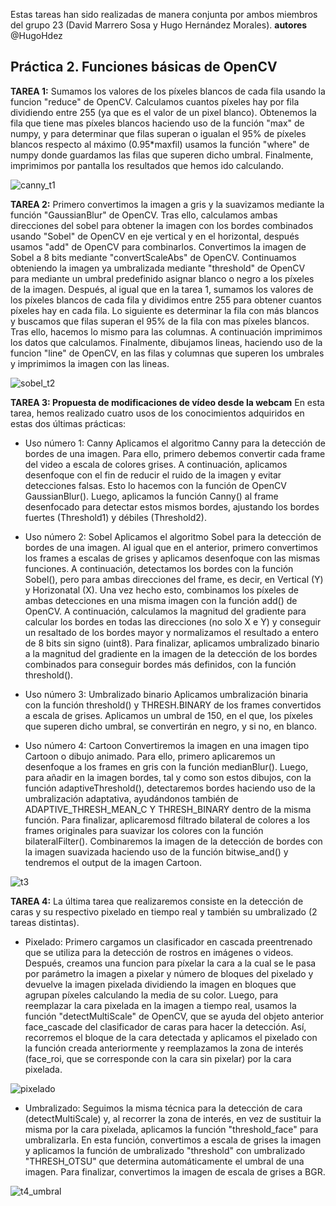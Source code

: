 Estas tareas han sido realizadas de manera conjunta por ambos miembros del grupo 23 (David Marrero Sosa y Hugo Hernández Morales).
**autores** @HugoHdez

## Práctica 2. Funciones básicas de OpenCV

**TAREA 1:** Sumamos los valores de los píxeles blancos de cada fila usando la funcion "reduce" de OpenCV. Calculamos cuantos píxeles hay por fila dividiendo entre 255 (ya que es el valor de un pixel blanco). Obtenemos la fila que tiene mas píxeles blancos haciendo uso de la función "max" de numpy, y para determinar que filas superan o igualan el 95% de píxeles blancos respecto al máximo (0.95*maxfil) usamos la función "where" de numpy donde guardamos las filas que superen dicho umbral. Finalmente, imprimimos por pantalla los resultados que hemos ido calculando.

![canny_t1](https://github.com/user-attachments/assets/0322e3c4-f6a2-4625-b8f3-b0f9e9bed099)

**TAREA 2:** Primero convertimos la imagen a gris y la suavizamos mediante la función "GaussianBlur" de OpenCV. Tras ello, calculamos ambas direcciones del sobel para obtener la imagen con los bordes combinados usando "Sobel" de OpenCV en eje vertical y en el horizontal, después usamos "add" de OpenCV para combinarlos. Convertimos la imagen de Sobel a 8 bits mediante "convertScaleAbs" de OpenCV. Continuamos obteniendo la imagen ya umbralizada mediante "threshold" de OpenCV para mediante un umbral predefinido asignar blanco o negro a los píxeles de la imagen. Después, al igual que en la tarea 1, sumamos los valores de los píxeles blancos de cada fila y dividimos entre 255 para obtener cuantos píxeles hay en cada fila. Lo siguiente es determinar la fila con más blancos y buscamos que filas superan el 95% de la fila con mas píxeles blancos. Tras ello, hacemos lo mismo para las columnas. A continuación imprimimos los datos que calculamos. Finalmente, dibujamos lineas, haciendo uso de la funcion "line" de OpenCV, en las filas y columnas que superen los umbrales y imprimimos la imagen con las lineas.

![sobel_t2](https://github.com/user-attachments/assets/33141379-16da-4f70-bc7b-a8d08f0dcee9)

**TAREA 3: Propuesta de modificaciones de vídeo desde la webcam** En esta tarea, hemos realizado cuatro usos de los conocimientos adquiridos en estas dos últimas prácticas:
- Uso número 1: Canny
    Aplicamos el algoritmo Canny para la detección de bordes de una imagen. Para ello, primero debemos convertir cada frame del video a escala de colores grises. A continuación, aplicamos desenfoque con el fin de reducir el ruido de la imagen y evitar detecciones falsas. Esto lo hacemos con la función de OpenCV GaussianBlur(). Luego, aplicamos la función Canny() al frame desenfocado para detectar estos mismos bordes, ajustando los bordes fuertes (Threshold1) y débiles (Threshold2). 

- Uso número 2: Sobel
    Aplicamos el algoritmo Sobel para la detección de bordes de una imagen. Al igual que en el anterior, primero convertimos los frames a escalas de grises y aplicamos desenfoque con las mismas funciones. A continuación, detectamos los bordes con la función Sobel(), pero para ambas direcciones del frame, es decir, en Vertical (Y) y Horizonatal (X). Una vez hecho esto, combinamos los píxeles de ambas detecciones en una misma imagen con la función add() de OpenCV. A continuación, calculamos la magnitud del gradiente para calcular los bordes en todas las direcciones (no solo X e Y) y conseguir un resaltado de los bordes mayor y normalizamos el resultado a entero de 8 bits sin signo (uint8). Para finalizar, aplicamos umbralizado binario a la magnitud del gradiente en la imagen de la detección de los bordes combinados para conseguir bordes más definidos, con la función threshold().

- Uso número 3: Umbralizado binario
    Aplicamos umbralización binaria con la función threshold() y THRESH.BINARY de los frames convertidos a escala de grises. Aplicamos un umbral de 150, en el que, los píxeles que superen dicho umbral, se convertirán en negro, y si no, en blanco.

- Uso número 4: Cartoon
    Convertiremos la imagen en una imagen tipo Cartoon o dibujo animado. Para ello, primero aplicaremos un desenfoque a los frames en gris con la función medianBlur(). Luego, para añadir en la imagen bordes, tal y como son estos dibujos, con la función adaptiveThreshold(), detectaremos bordes haciendo uso de la umbralización adaptativa, ayudándonos también de ADAPTIVE_THRESH_MEAN_C Y THRESH_BINARY dentro de la misma función. Para finalizar, aplicaremosd filtrado bilateral de colores a los frames originales para suavizar los colores con la función bilateralFilter(). Combinaremos la imagen de la detección de bordes con la imagen suavizada haciendo uso de la función bitwise_and() y tendremos el output de la imagen Cartoon.

![t3](https://github.com/user-attachments/assets/b554d1c9-7d48-4572-b567-c65a82525605)


**TAREA 4:** La última tarea que realizaremos consiste en la detección de caras y su respectivo pixelado en tiempo real y también su umbralizado (2 tareas distintas).

- Pixelado: Primero cargamos un clasificador en cascada preentrenado que se utiliza para la detección de rostros en imágenes o videos. Después, creamos una funcion para píxelar la cara a la cual se le pasa por parámetro la imagen a pixelar y número de bloques del pixelado y devuelve la imagen pixelada dividiendo la imagen en bloques que agrupan píxeles calculando la media de su color. Luego, para reemplazar la cara pixelada en la imagen a tiempo real, usamos la función "detectMultiScale" de OpenCV, que se ayuda del objeto anterior face_cascade del clasificador de caras para hacer la detección. Así, recorremos el bloque de la cara detectada y aplicamos el pixelado con la función creada anteriormente y reemplazamos la zona de interés (face_roi, que se corresponde con la cara sin pixelar) por la cara pixelada.

![pixelado](https://github.com/user-attachments/assets/449266cc-03cc-483b-960a-d046f83c0614)

- Umbralizado: Seguimos la misma técnica para la detección de cara (detectMultiScale) y, al recorrer la zona de interés, en vez de sustituir la misma por la cara pixelada, aplicamos la función "threshold_face" para umbralizarla. En esta función, convertimos a escala de grises la imagen y aplicamos la función de umbralizado "threshold" con umbralizado "THRESH_OTSU" que determina automáticamente el umbral de una imagen. Para finalizar, convertimos la imagen de escala de grises a BGR.

![t4_umbral](https://github.com/user-attachments/assets/ce3f6631-c8c6-4b25-acbe-ff7a67857908)

  
